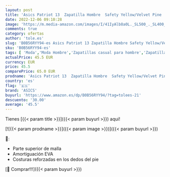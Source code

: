 ```yaml
---
layout: post
title: 'Asics Patriot 13  Zapatilla Hombre  Safety Yellow/Velvet Pine  44.5 EU'
date: 2022-12-06 09:10:28
image: 'https://m.media-amazon.com/images/I/41IyAlb8a0L._SL500_._SL400_.jpg'
comments: true
category: ofertas
author: 'tole.es'
slug: 'B0B56RYY94-es Asics Patriot 13 Zapatilla Hombre Safety Yellow/Velvet...'
sku: 'B0B56RYY94-es'
tags: [ 'Moda','Moda Hombre','Zapatillas casual para hombre','Zapatillas y calzado deportivo para hombre','Zapatos para hombre','asics','zapatilla','🇪🇸', ]
actualPrice: 45.5 EUR
currency: EUR
price: 45.5
comparePrice: 65.0 EUR
prodname: 'Asics Patriot 13  Zapatilla Hombre  Safety Yellow/Velvet Pine  44.5 EU'
country: 'es'
flag: '🇪🇸'
brand: 'ASICS'
buyurl: 'https://www.amazon.es/dp/B0B56RYY94/?tag=tolees-21'
descuento: '30.00'
average: '45.5'
---
```


Tienes [{{< param title >}}]({{< param buyurl >}}) aqui!

[![{{< param prodname >}}]({{< param image >}})]({{< param buyurl >}})

🔎:

- Parte superior de malla
- Amortiguación EVA
- Costuras reforzadas en los dedos del pie

[🛒 Comprar!!!]({{< param buyurl >}})
